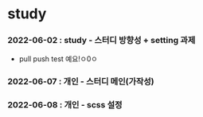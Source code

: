# study

### 2022-06-02 : study - 스터디 방향성 + setting 과제
  - pull push test 예요!ㅇ0ㅇ

### 2022-06-07 : 개인 - 스터디 메인(가작성)
### 2022-06-08 : 개인 - scss 설정  